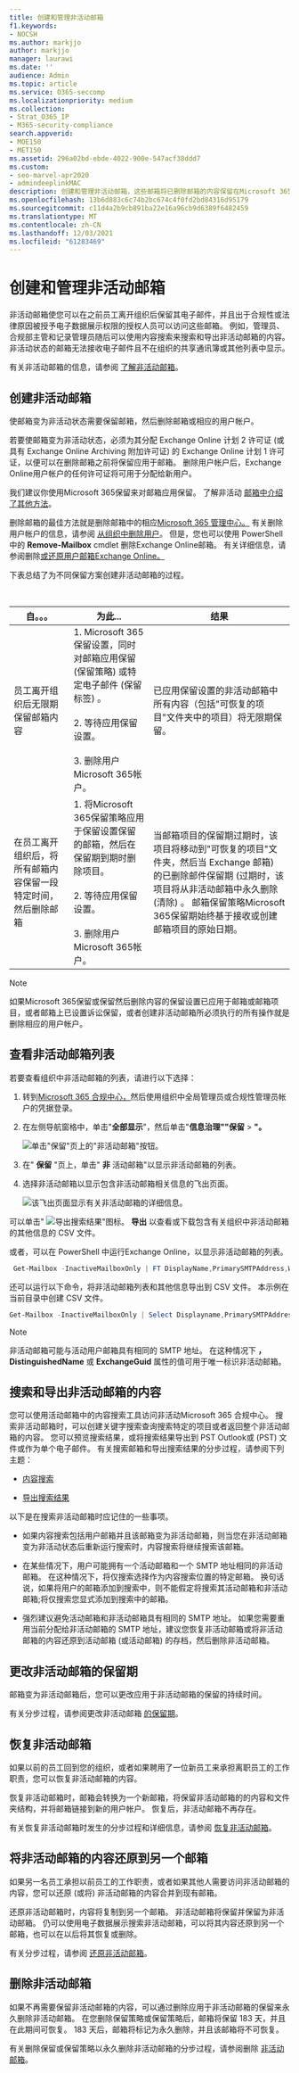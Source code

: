 ```yaml
---
title: 创建和管理非活动邮箱
f1.keywords:
- NOCSH
ms.author: markjjo
author: markjjo
manager: laurawi
ms.date: ''
audience: Admin
ms.topic: article
ms.service: O365-seccomp
ms.localizationpriority: medium
ms.collection:
- Strat_O365_IP
- M365-security-compliance
search.appverid:
- MOE150
- MET150
ms.assetid: 296a02bd-ebde-4022-900e-547acf38ddd7
ms.custom:
- seo-marvel-apr2020
- admindeeplinkMAC
description: 创建和管理非活动邮箱，这些邮箱将已删除邮箱的内容保留在Microsoft 365。
ms.openlocfilehash: 13b6d883c6c74b2bc674c4f0fd2bd84316d95179
ms.sourcegitcommit: c11d4a2b9cb891ba22e16a96cb9d6389f6482459
ms.translationtype: MT
ms.contentlocale: zh-CN
ms.lasthandoff: 12/03/2021
ms.locfileid: "61283469"
---
```

# <a name="create-and-manage-inactive-mailboxes"></a>创建和管理非活动邮箱

非活动邮箱使您可以在之前员工离开组织后保留其电子邮件，并且出于合规性或法律原因被授予电子数据展示权限的授权人员可以访问[](assign-ediscovery-permissions.md)这些邮箱。 例如，管理员、合规部主管和记录管理员随后可以使用内容搜索来搜索和导出非活动邮箱的内容。 非活动状态的邮箱无法接收电子邮件且不在组织的共享通讯簿或其他列表中显示。

有关非活动邮箱的信息，请参阅 [了解非活动邮箱](inactive-mailboxes-in-office-365.md)。

## <a name="create-an-inactive-mailbox"></a>创建非活动邮箱

使邮箱变为非活动状态需要保留邮箱，然后删除邮箱或相应的用户帐户。

若要使邮箱变为非活动状态，必须为其分配 Exchange Online 计划 2 许可证 (或具有 Exchange Online Archiving 附加许可证) 的 Exchange Online 计划 1 许可证，以便可以在删除邮箱之前将保留应用于邮箱。 删除用户帐户后，Exchange Online用户帐户的任何许可证将可用于分配给新用户。

我们建议你使用Microsoft 365保留来对邮箱应用保留。 了解非活动 [邮箱中介绍了其他方法](inactive-mailboxes-in-office-365.md)。

删除邮箱的最佳方法就是删除邮箱中的相应<a href="https://go.microsoft.com/fwlink/p/?linkid=2024339" target="_blank">Microsoft 365 管理中心。</a> 有关删除用户帐户的信息，请参阅 [从组织中删除用户](../admin/add-users/delete-a-user.md)。 但是，您也可以使用 PowerShell 中的 **Remove-Mailbox** cmdlet 删除Exchange Online邮箱。 有关详细信息，请参阅删除[或还原用户邮箱Exchange Online。](/exchange/recipients-in-exchange-online/delete-or-restore-mailboxes)

下表总结了为不同保留方案创建非活动邮箱的过程。

<br/>

|自。。。|为此...|结果|
|---|---|---|
|员工离开组织后无限期保留邮箱内容|1. Microsoft 365保留设置，同时对邮箱应用保留 (保留策略) 或特定电子邮件 (保留标签) 。 <br /><br> 2. 等待应用保留设置。 <br /><br> 3. 删除用户Microsoft 365帐户。|已应用保留设置的非活动邮箱中所有内容（包括"可恢复的项目"文件夹中的项目）将无限期保留。|
|在员工离开组织后，将所有邮箱内容保留一段特定时间，然后删除邮箱|1. 将Microsoft 365保留策略应用于保留设置保留的邮箱，然后在保留期到期时删除项目。 <br /><br> 2. 等待应用保留设置。 <br /><br> 3. 删除用户Microsoft 365帐户。|当邮箱项目的保留期过期时，该项目将移动到"可恢复的项目"文件夹，然后当 Exchange 邮箱) 的已删除邮件保留期 (过期时，该项目将从非活动邮箱中永久删除 (清除) 。 邮箱保留策略Microsoft 365保留期始终基于接收或创建邮箱项目的原始日期。|


> [!NOTE]
> 如果Microsoft 365保留或保留然后删除内容的保留设置已应用于邮箱或邮箱项目，或者邮箱上已设置诉讼保留，或者创建非活动邮箱所必须执行的所有操作就是删除相应的用户帐户。


## <a name="view-a-list-of-inactive-mailboxes"></a>查看非活动邮箱列表

若要查看组织中非活动邮箱的列表，请进行以下选择：

1. 转到<a href="https://go.microsoft.com/fwlink/p/?linkid=2077149" target="_blank">Microsoft 365 合规中心，</a>然后使用组织中全局管理员或合规性管理员帐户的凭据登录。

2. 在左侧导航窗格中，单击"**全部显示**"，然后单击"**信息治理""保留**  >  **"。**

   ![单击"保留"页上的"非活动邮箱"按钮。](../media/MCCInactiveMailboxes1.png)

3. 在" **保留** "页上，单击" **非** 活动邮箱"以显示非活动邮箱的列表。

4. 选择非活动邮箱以显示包含非活动邮箱相关信息的飞出页面。

   ![该飞出页面显示有关非活动邮箱的详细信息。](../media/MCCInactiveMailboxes2.png)  

可以单击" ![ 导出搜索结果"图标。](../media/47205c65-babd-4b3a-bd7b-98dfd92883ba.png) **导出** 以查看或下载包含有关组织中非活动邮箱的其他信息的 CSV 文件。

或者，可以在 PowerShell 中运行Exchange Online，以显示非活动邮箱的列表。

```powershell
 Get-Mailbox -InactiveMailboxOnly | FT DisplayName,PrimarySMTPAddress,WhenSoftDeleted
```

还可以运行以下命令，将非活动邮箱列表和其他信息导出到 CSV 文件。 本示例在当前目录中创建 CSV 文件。

```powershell
Get-Mailbox -InactiveMailboxOnly | Select Displayname,PrimarySMTPAddress,DistinguishedName,ExchangeGuid,WhenSoftDeleted | Export-Csv InactiveMailboxes.csv -NoType
```

> [!NOTE]
> 非活动邮箱可能与活动用户邮箱具有相同的 SMTP 地址。 在这种情况下 **，DistinguishedName** 或 **ExchangeGuid** 属性的值可用于唯一标识非活动邮箱。
  
## <a name="search-and-export-the-contents-of-an-inactive-mailbox"></a>搜索和导出非活动邮箱的内容

您可以使用活动邮箱中的内容搜索工具访问非活动Microsoft 365 合规中心。 搜索非活动邮箱时，可以创建关键字搜索查询搜索特定的项目或者返回整个非活动邮箱的内容。 您可以预览搜索结果，或将搜索结果导出到 PST Outlook或 (PST) 文件或作为单个电子邮件。 有关搜索邮箱和导出搜索结果的分步过程，请参阅下列主题：
  
- [内容搜索](content-search.md)

- [导出搜索结果](export-search-results.md)

以下是在搜索非活动邮箱时应记住的一些事项。
  
- 如果内容搜索包括用户邮箱并且该邮箱变为非活动邮箱，则当您在非活动邮箱变为非活动状态后重新运行搜索时，内容搜索将继续搜索该邮箱。

- 在某些情况下，用户可能拥有一个活动邮箱和一个 SMTP 地址相同的非活动邮箱。 在这种情况下，将仅搜索选择作为内容搜索位置的特定邮箱。 换句话说，如果将用户的邮箱添加到搜索中，则不能假定将搜索其活动邮箱和非活动邮箱;将仅搜索您显式添加到搜索中的邮箱。

- 强烈建议避免活动邮箱和非活动邮箱具有相同的 SMTP 地址。 如果您需要重用当前分配给非活动邮箱的 SMTP 地址，建议您恢复非活动邮箱或将非活动邮箱的内容还原到活动邮箱 (或活动邮箱) 的存档，然后删除非活动邮箱。

## <a name="change-the-hold-duration-for-an-inactive-mailbox"></a>更改非活动邮箱的保留期

邮箱变为非活动邮箱后，您可以更改应用于非活动邮箱的保留的持续时间。

有关分步过程，请参阅更改非活动邮箱 [的保留期](change-the-hold-duration-for-an-inactive-mailbox.md)。
  
## <a name="recover-an-inactive-mailbox"></a>恢复非活动邮箱

如果以前的员工回到您的组织，或者如果聘用了一位新员工来承担离职员工的工作职责，您可以恢复非活动邮箱的内容。 

恢复非活动邮箱时，邮箱会转换为一个新邮箱，将保留非活动邮箱的的内容和文件夹结构，并将邮箱链接到新的用户帐户。 恢复后，非活动邮箱不再存在。 

有关恢复非活动邮箱时发生的分步过程和详细信息，请参阅 [恢复非活动邮箱](recover-an-inactive-mailbox.md)。
  
## <a name="restore-the-contents-of-an-inactive-mailbox-to-another-mailbox"></a>将非活动邮箱的内容还原到另一个邮箱

如果另一名员工承担以前员工的工作职责，或者如果其他人需要访问非活动邮箱的内容，您可以还原 (或将) 非活动邮箱的内容合并到现有邮箱。 

还原非活动邮箱时，内容将复制到另一个邮箱。 非活动邮箱将保留并保留为非活动邮箱。 仍可以使用电子数据展示搜索非活动邮箱，可以将其内容还原到另一个邮箱，也可以在以后将其恢复或删除。 

有关分步过程，请参阅 [还原非活动邮箱](restore-an-inactive-mailbox.md)。
  
## <a name="delete-an-inactive-mailbox"></a>删除非活动邮箱

如果不再需要保留非活动邮箱的内容，可以通过删除应用于非活动邮箱的保留来永久删除非活动邮箱。 在您删除保留策略或保留策略后，邮箱将保留 183 天，并且在此期间可恢复。 183 天后，邮箱将标记为永久删除，并且该邮箱将不可恢复。 

有关删除保留或保留策略以永久删除非活动邮箱的分步过程，请参阅删除 [非活动邮箱](delete-an-inactive-mailbox.md)。
